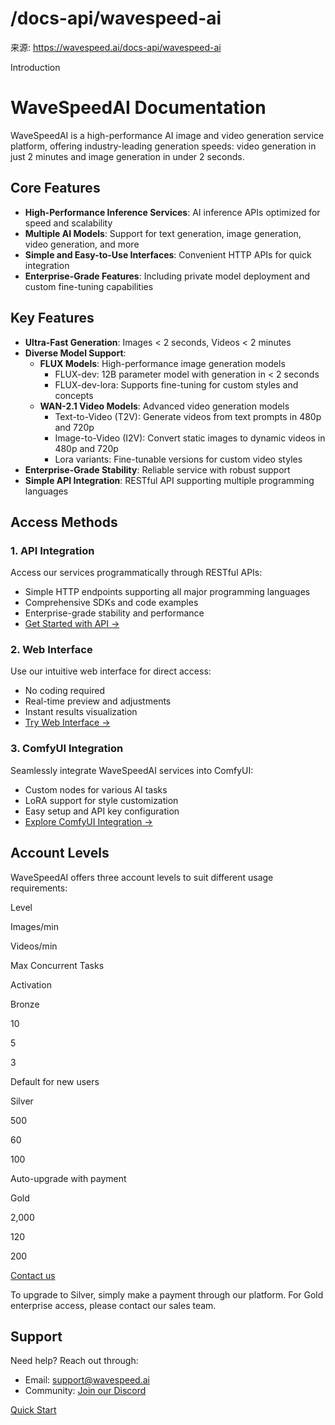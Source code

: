 # /docs-api/wavespeed-ai

来源: https://wavespeed.ai/docs-api/wavespeed-ai

Introduction

# WaveSpeedAI Documentation

WaveSpeedAI is a high-performance AI image and video generation service platform, offering industry-leading generation speeds: video generation in just 2 minutes and image generation in under 2 seconds.

## Core Features[](#core-features)

*   **High-Performance Inference Services**: AI inference APIs optimized for speed and scalability
*   **Multiple AI Models**: Support for text generation, image generation, video generation, and more
*   **Simple and Easy-to-Use Interfaces**: Convenient HTTP APIs for quick integration
*   **Enterprise-Grade Features**: Including private model deployment and custom fine-tuning capabilities

## Key Features[](#key-features)

*   **Ultra-Fast Generation**: Images < 2 seconds, Videos < 2 minutes
*   **Diverse Model Support**:
    *   **FLUX Models**: High-performance image generation models
        *   FLUX-dev: 12B parameter model with generation in < 2 seconds
        *   FLUX-dev-lora: Supports fine-tuning for custom styles and concepts
    *   **WAN-2.1 Video Models**: Advanced video generation models
        *   Text-to-Video (T2V): Generate videos from text prompts in 480p and 720p
        *   Image-to-Video (I2V): Convert static images to dynamic videos in 480p and 720p
        *   Lora variants: Fine-tunable versions for custom video styles
*   **Enterprise-Grade Stability**: Reliable service with robust support
*   **Simple API Integration**: RESTful API supporting multiple programming languages

## Access Methods[](#access-methods)

### 1\. API Integration[](#1-api-integration)

Access our services programmatically through RESTful APIs:

*   Simple HTTP endpoints supporting all major programming languages
*   Comprehensive SDKs and code examples
*   Enterprise-grade stability and performance
*   [Get Started with API →](/docs/docs-quick-start#api-integration)

### 2\. Web Interface[](#2-web-interface)

Use our intuitive web interface for direct access:

*   No coding required
*   Real-time preview and adjustments
*   Instant results visualization
*   [Try Web Interface →](/docs/docs-quick-start#web-interface)

### 3\. ComfyUI Integration[](#3-comfyui-integration)

Seamlessly integrate WaveSpeedAI services into ComfyUI:

*   Custom nodes for various AI tasks
*   LoRA support for style customization
*   Easy setup and API key configuration
*   [Explore ComfyUI Integration →](/docs/docs-comfyui)

## Account Levels[](#account-levels)

WaveSpeedAI offers three account levels to suit different usage requirements:

Level

Images/min

Videos/min

Max Concurrent Tasks

Activation

Bronze

10

5

3

Default for new users

Silver

500

60

100

Auto-upgrade with payment

Gold

2,000

120

200

[Contact us](mailto:support@wavespeed.ai)

To upgrade to Silver, simply make a payment through our platform. For Gold enterprise access, please contact our sales team.

## Support[](#support)

Need help? Reach out through:

*   Email: [support@wavespeed.ai](mailto:support@wavespeed.ai)
*   Community: [Join our Discord](https://discord.gg/yH8a3J4Vcd)

[Quick Start](/docs/docs-quick-start "Quick Start")
